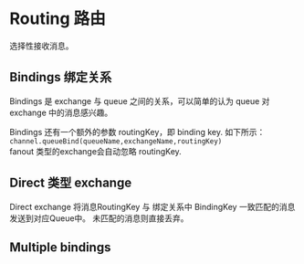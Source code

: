# Routing 路由
选择性接收消息。

## Bindings 绑定关系
Bindings 是 exchange 与 queue 之间的关系，可以简单的认为 queue 对 exchange 中的消息感兴趣。

Bindings 还有一个额外的参数 routingKey，即 binding key. 如下所示：
`channel.queueBind(queueName,exchangeName,routingKey)`  
fanout 类型的exchange会自动忽略 routingKey.

## Direct 类型 exchange
Direct exchange 将消息RoutingKey 与 绑定关系中 BindingKey 一致匹配的消息发送到对应Queue中。
未匹配的消息则直接丢弃。

## Multiple bindings

